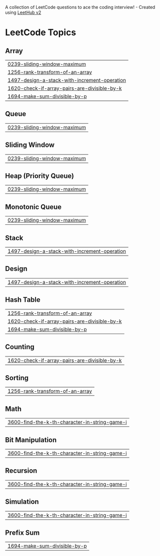 A collection of LeetCode questions to ace the coding interview! - Created using [LeetHub v2](https://github.com/arunbhardwaj/LeetHub-2.0)
<!---LeetCode Topics Start-->
# LeetCode Topics
## Array
|  |
| ------- |
| [0239-sliding-window-maximum](https://github.com/rashmantri/LeetCode-Solutions/tree/master/0239-sliding-window-maximum) |
| [1256-rank-transform-of-an-array](https://github.com/rashmantri/LeetCode-Solutions/tree/master/1256-rank-transform-of-an-array) |
| [1497-design-a-stack-with-increment-operation](https://github.com/rashmantri/LeetCode-Solutions/tree/master/1497-design-a-stack-with-increment-operation) |
| [1620-check-if-array-pairs-are-divisible-by-k](https://github.com/rashmantri/LeetCode-Solutions/tree/master/1620-check-if-array-pairs-are-divisible-by-k) |
| [1694-make-sum-divisible-by-p](https://github.com/rashmantri/LeetCode-Solutions/tree/master/1694-make-sum-divisible-by-p) |
## Queue
|  |
| ------- |
| [0239-sliding-window-maximum](https://github.com/rashmantri/LeetCode-Solutions/tree/master/0239-sliding-window-maximum) |
## Sliding Window
|  |
| ------- |
| [0239-sliding-window-maximum](https://github.com/rashmantri/LeetCode-Solutions/tree/master/0239-sliding-window-maximum) |
## Heap (Priority Queue)
|  |
| ------- |
| [0239-sliding-window-maximum](https://github.com/rashmantri/LeetCode-Solutions/tree/master/0239-sliding-window-maximum) |
## Monotonic Queue
|  |
| ------- |
| [0239-sliding-window-maximum](https://github.com/rashmantri/LeetCode-Solutions/tree/master/0239-sliding-window-maximum) |
## Stack
|  |
| ------- |
| [1497-design-a-stack-with-increment-operation](https://github.com/rashmantri/LeetCode-Solutions/tree/master/1497-design-a-stack-with-increment-operation) |
## Design
|  |
| ------- |
| [1497-design-a-stack-with-increment-operation](https://github.com/rashmantri/LeetCode-Solutions/tree/master/1497-design-a-stack-with-increment-operation) |
## Hash Table
|  |
| ------- |
| [1256-rank-transform-of-an-array](https://github.com/rashmantri/LeetCode-Solutions/tree/master/1256-rank-transform-of-an-array) |
| [1620-check-if-array-pairs-are-divisible-by-k](https://github.com/rashmantri/LeetCode-Solutions/tree/master/1620-check-if-array-pairs-are-divisible-by-k) |
| [1694-make-sum-divisible-by-p](https://github.com/rashmantri/LeetCode-Solutions/tree/master/1694-make-sum-divisible-by-p) |
## Counting
|  |
| ------- |
| [1620-check-if-array-pairs-are-divisible-by-k](https://github.com/rashmantri/LeetCode-Solutions/tree/master/1620-check-if-array-pairs-are-divisible-by-k) |
## Sorting
|  |
| ------- |
| [1256-rank-transform-of-an-array](https://github.com/rashmantri/LeetCode-Solutions/tree/master/1256-rank-transform-of-an-array) |
## Math
|  |
| ------- |
| [3600-find-the-k-th-character-in-string-game-i](https://github.com/rashmantri/LeetCode-Solutions/tree/master/3600-find-the-k-th-character-in-string-game-i) |
## Bit Manipulation
|  |
| ------- |
| [3600-find-the-k-th-character-in-string-game-i](https://github.com/rashmantri/LeetCode-Solutions/tree/master/3600-find-the-k-th-character-in-string-game-i) |
## Recursion
|  |
| ------- |
| [3600-find-the-k-th-character-in-string-game-i](https://github.com/rashmantri/LeetCode-Solutions/tree/master/3600-find-the-k-th-character-in-string-game-i) |
## Simulation
|  |
| ------- |
| [3600-find-the-k-th-character-in-string-game-i](https://github.com/rashmantri/LeetCode-Solutions/tree/master/3600-find-the-k-th-character-in-string-game-i) |
## Prefix Sum
|  |
| ------- |
| [1694-make-sum-divisible-by-p](https://github.com/rashmantri/LeetCode-Solutions/tree/master/1694-make-sum-divisible-by-p) |
<!---LeetCode Topics End-->